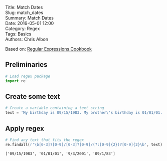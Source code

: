 Title: Match Dates  
Slug: match_dates  
Summary: Match Dates  
Date: 2016-05-01 12:00  
Category: Regex  
Tags: Basics  
Authors: Chris Albon  

Based on: [Regular Expressions Cookbook](http://shop.oreilly.com/product/0636920023630.do)

## Preliminaries


```python
# Load regex package
import re
```

## Create some text


```python
# Create a variable containing a text string
text = 'My birthday is 09/15/1983. My brother\'s birthday is 01/01/01. My other two brothers have birthdays of 9/3/2001 and 09/1/83.'
```

## Apply regex


```python
# Find any text that fits the regex
re.findall(r'\b[0-3]?[0-9]/[0-3]?[0-9]/(?:[0-9]{2})?[0-9]{2}\b', text)
```




    ['09/15/1983', '01/01/01', '9/3/2001', '09/1/83']


